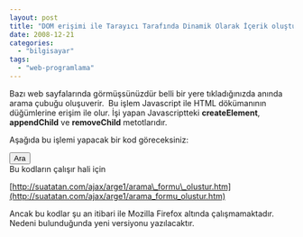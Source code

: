 ```yaml
---
layout: post
title: "DOM erişimi ile Tarayıcı Tarafında Dinamik Olarak İçerik oluşturulması"
date: 2008-12-21
categories: 
  - "bilgisayar"
tags: 
  - "web-programlama"
---
```


Bazı web sayfalarında görmüşsünüzdür belli bir yere tıkladığınızda anında arama çubuğu oluşuverir.  Bu işlem Javascript ile HTML dökümanının düğümlerine erişim ile olur. İşi yapan Javascriptteki **createElement**, **appendChild** ve **removeChild** metotlarıdır.

Aşağıda bu işlemi yapacak bir kod göreceksiniz:

<!DOCTYPE html PUBLIC "-//W3C//DTD XHTML 1.0 Transitional//EN" "http://www.w3.org/TR/xhtml1/DTD/xhtml1-transitional.dtd"> <html xmlns="http://www.w3.org/1999/xhtml"> <head> <script type="text/javascript">

function arama\_formu() {

var formtag = document.createElement('form'); // FORM TAGI OLUSTURULUYOR var form\_yazi="ARAMA:"; //formtag.innerHTML=form\_yazi; formtag.setAttribute("name","form1"); formtag.setAttribute("method","GET"); formtag.setAttribute("target","\_blank"); formtag.setAttribute("action","http://www.google.com.tr/search?site=&hl=tr"); var inputtag=document.createElement("input"); inputtag.setAttribute("type","text"); inputtag.setAttribute("id","q"); inputtag.setAttribute("name","q");

var dugme=document.createElement("input"); dugme.setAttribute("type","submit"); dugme.setAttribute("id","button"); dugme.setAttribute("name","button"); dugme.setAttribute("value","Ara");

var fani=document.getElementById("fani"); var fanidugme=fani.firstChild; fani.removeChild(fanidugme);

formtag.appendChild(inputtag); formtag.appendChild(dugme);

document.getElementById('apDiv1').setAttribute("class","tbar"); document.getElementById('apDiv1').appendChild(formtag);

} </script> <meta http-equiv="Content-Type" content="text/html; charset=iso-8859-9" /> <title>SUAT ATAN AJAX DERSLERİ</title> <style type="text/css"> <!-- #apDiv1 { position:absolute; left:3px; top:8px; width:507px; height:29px; z-index:1; } #q{ background-color: #FFFF99; } --> </style> </head>

<body> <div id="apDiv1"></div> <div id="fani"> <input type="button" id="dugme1" value="Ara" onclick="arama\_formu()" /> </div><!--Bu kodlar Suat ATAN tarafından kodlanmıştır.--></body> </html> Bu kodların çalışır hali için

[http://suatatan.com/ajax/arge1/arama\_formu\_olustur.htm](http://suatatan.com/ajax/arge1/arama_formu_olustur.htm)

Ancak bu kodlar şu an itibari ile Mozilla Firefox altında çalışmamaktadır. Nedeni bulunduğunda yeni versiyonu yazılacaktır.
